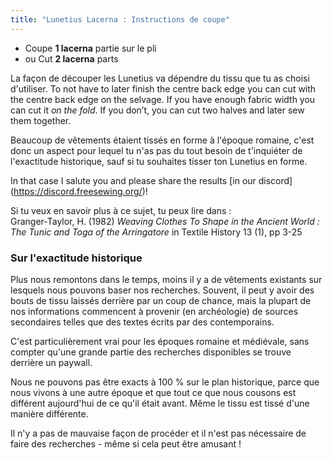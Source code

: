```yaml
---
title: "Lunetius Lacerna : Instructions de coupe"
---
```


- Coupe **1 lacerna** partie sur le pli
- ou Cut **2 lacerna** parts

La façon de découper les Lunetius va dépendre du tissu que tu as choisi d'utiliser. To not have to later finish the centre back edge you can cut with the centre back edge on the selvage. If you have enough fabric width you can cut it _on the fold_. If you don’t, you can cut two halves and later sew them together.

Beaucoup de vêtements étaient tissés en forme à l'époque romaine, c'est donc un aspect pour lequel tu n'as pas du tout besoin de t'inquiéter de l'exactitude historique, sauf si tu souhaites tisser ton Lunetius en forme.

<Comment by="Zee">In that case I salute you and please share the results \[in our discord\](https://discord.freesewing.org/)! </Comment>

Si tu veux en savoir plus à ce sujet, tu peux lire dans :  
Granger-Taylor, H. (1982) _Weaving Clothes To Shape in the Ancient World : The Tunic and Toga of the Arringatore_ in Textile History 13 (1), pp 3-25

### Sur l'exactitude historique

Plus nous remontons dans le temps, moins il y a de vêtements existants sur lesquels nous pouvons baser nos recherches. Souvent, il peut y avoir des bouts de tissu laissés derrière par un coup de chance, mais la plupart de nos informations commencent à provenir (en archéologie) de sources secondaires telles que des textes écrits par des contemporains.

C'est particulièrement vrai pour les époques romaine et médiévale, sans compter qu'une grande partie des recherches disponibles se trouve derrière un paywall.

Nous ne pouvons pas être exacts à 100 % sur le plan historique, parce que nous vivons à une autre époque et que tout ce que nous cousons est différent aujourd'hui de ce qu'il était avant. Même le tissu est tissé d'une manière différente.

Il n'y a pas de mauvaise façon de procéder et il n'est pas nécessaire de faire des recherches - même si cela peut être amusant !
